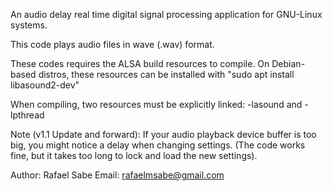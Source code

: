 An audio delay real time digital signal processing application for GNU-Linux systems.

This code plays audio files in wave (.wav) format. 

These codes requires the ALSA build resources to compile. 
On Debian-based distros, these resources can be installed with "sudo apt install libasound2-dev"

When compiling, two resources must be explicitly linked: -lasound and -lpthread

Note (v1.1 Update and forward): 
If your audio playback device buffer is too big, you might notice a delay when changing settings. 
(The code works fine, but it takes too long to lock and load the new settings).

Author: Rafael Sabe 
Email: rafaelmsabe@gmail.com
